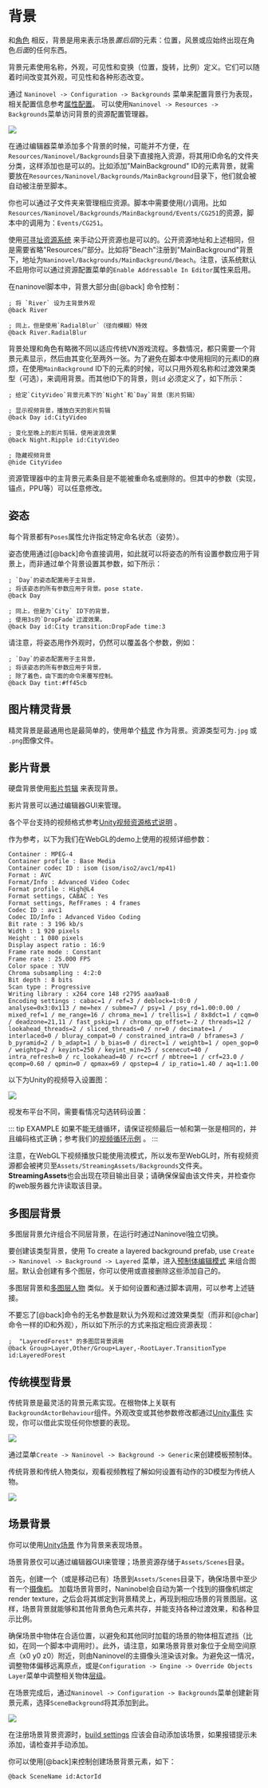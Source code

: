 # 背景

和[角色](/zh/guide/characters) 相反，背景是用来表示场景*置后层*的元素：位置，风景或应始终出现在角色*后面*的任何东西。

背景元素使用名称，外观，可见性和变换（位置，旋转，比例）定义。它们可以随着时间改变其外观，可见性和各种形态改变。

通过 `Naninovel -> Configuration -> Backgrounds` 菜单来配置背景行为表现，相关配置信息参考[属性配置](/zh/guide/configuration#背景)。 可以使用`Naninovel -> Resources -> Backgrounds`菜单访问背景的资源配置管理器。

![](https://i.gyazo.com/cccd08280dac72d199ea3465bc167a22.gif)

在通过编辑器菜单添加多个背景的时候，可能并不方便，在`Resources/Naninovel/Backgrounds`目录下直接拖入资源，将其用ID命名的文件夹分类，这样添加也是可以的。比如添加"MainBackground" ID的元素背景，就需要放在`Resources/Naninovel/Backgrounds/MainBackground`目录下，他们就会被自动被注册至脚本。

你也可以通过子文件夹来管理相应资源。脚本中需要使用(`/`)调用。比如`Resources/Naninovel/Backgrounds/MainBackground/Events/CG251`的资源，脚本中的调用为：`Events/CG251`。

使用[可寻址资源系统](/zh/guide/resource-providers#寻址资源系统) 来手动公开资源也是可以的。公开资源地址和上述相同，但是需要省略"Resources/"部分。比如将"Beach"注册到"MainBackground"背景下，地址为`Naninovel/Backgrounds/MainBackground/Beach`。注意，该系统默认不启用你可以通过资源配置菜单的`Enable Addressable In Editor`属性来启用。

在naninovel脚本中，背景大部分由[@back] 命令控制：

```nani
; 将 `River` 设为主背景外观
@back River

; 同上，但是使用`RadialBlur`（径向模糊）特效
@back River.RadialBlur
```

背景处理和角色有略微不同以适应传统VN游戏流程。多数情况，都只需要一个背景元素显示，然后由其变化至两外一张。为了避免在脚本中使用相同的元素ID的麻烦，在使用`MainBackground` ID下的元素的时候，可以只用外观名称和过渡效果类型（可选），来调用背景。而其他ID下的背景，则`id` 必须定义了，如下所示：

```nani
; 给定`CityVideo`背景元素下的`Night`和`Day`背景（影片剪辑）

; 显示视频背景，播放白天的影片剪辑
@back Day id:CityVideo

; 变化至晚上的影片剪辑，使用波浪效果
@back Night.Ripple id:CityVideo

; 隐藏视频背景
@hide CityVideo
```

资源管理器中的主背景元素条目是不能被重命名或删除的。但其中的参数（实现，锚点，PPU等）可以任意修改。


## 姿态

每个背景都有`Poses`属性允许指定特定命名状态（姿势）。

姿态使用通过[@back]命令直接调用，如此就可以将姿态的所有设置参数应用于背景上，而非通过单个背景设置其参数，如下所示：


```nani
; `Day`的姿态配置用于主背景，
; 将该姿态的所有参数应用于背景。pose state.
@back Day

; 同上，但是为`City` ID下的背景，
; 使用3s的`DropFade`过渡效果。
@back Day id:City transition:DropFade time:3
```

请注意，将姿态用作外观时，仍然可以覆盖各个参数，例如：

```nani
; `Day`的姿态配置用于主背景，
; 将该姿态的所有参数应用于背景，
; 除了着色，由下面的命令来覆写控制。
@back Day tint:#ff45cb
```

## 图片精灵背景

精灵背景是最通用也是最简单的，使用单个[精灵](https://docs.unity3d.com/Manual/Sprites) 作为背景。资源类型可为`.jpg` 或 `.png`图像文件。


## 影片背景

硬盘背景使用[影片剪辑](https://docs.unity3d.com/Manual/class-VideoClip) 来表现背景。

影片背景可以通过编辑器GUI来管理。

各个平台支持的视频格式参考[Unity视频资源格式说明](https://docs.unity3d.com/Manual/VideoSources-FileCompatibility.html) 。

作为参考，以下为我们在WebGL的demo上使用的视频详细参数：

~~~
Container : MPEG-4
Container profile : Base Media
Container codec ID : isom (isom/iso2/avc1/mp41)
Format : AVC
Format/Info : Advanced Video Codec
Format profile : High@L4
Format settings, CABAC : Yes
Format settings, RefFrames : 4 frames
Codec ID : avc1
Codec ID/Info : Advanced Video Coding
Bit rate : 3 196 kb/s
Width : 1 920 pixels
Height : 1 080 pixels
Display aspect ratio : 16:9
Frame rate mode : Constant
Frame rate : 25.000 FPS
Color space : YUV
Chroma subsampling : 4:2:0
Bit depth : 8 bits
Scan type : Progressive
Writing library : x264 core 148 r2795 aaa9aa8
Encoding settings : cabac=1 / ref=3 / deblock=1:0:0 / analyse=0x3:0x113 / me=hex / subme=7 / psy=1 / psy_rd=1.00:0.00 / mixed_ref=1 / me_range=16 / chroma_me=1 / trellis=1 / 8x8dct=1 / cqm=0 / deadzone=21,11 / fast_pskip=1 / chroma_qp_offset=-2 / threads=12 / lookahead_threads=2 / sliced_threads=0 / nr=0 / decimate=1 / interlaced=0 / bluray_compat=0 / constrained_intra=0 / bframes=3 / b_pyramid=2 / b_adapt=1 / b_bias=0 / direct=1 / weightb=1 / open_gop=0 / weightp=2 / keyint=250 / keyint_min=25 / scenecut=40 / intra_refresh=0 / rc_lookahead=40 / rc=crf / mbtree=1 / crf=23.0 / qcomp=0.60 / qpmin=0 / qpmax=69 / qpstep=4 / ip_ratio=1.40 / aq=1:1.00
~~~

以下为Unity的视频导入设置图：


![](https://i.gyazo.com/9e6a9cc0bd79bca2c0e8e35666fbdc7f.png)

视发布平台不同，需要看情况勾选转码设置：

::: tip EXAMPLE
如果不能无缝循环，请保证视频最后一帧和第一张是相同的，并且编码格式正确；参考我们的[视频循环示例](https://github.com/Naninovel/Video) 。
:::

注意，在WebGL下视频播放只能使用流模式，所以发布至WebGL时，所有视频资源都会被拷贝至`Assets/StreamingAssets/Backgrounds`文件夹。**StreamingAssets**也会出现在项目输出目录；请确保保留由该文件夹，并检查你的web服务器允许读取该目录。

## 多图层背景

多图层背景允许组合不同层背景，在运行时通过Naninovel独立切换。

要创建该类型背景，使用
To create a layered background prefab, use `Create -> Naninovel -> Background -> Layered` 菜单，进入[预制体编辑模式](https://docs.unity3d.com/Manual/EditingInPrefabMode.html) 来组合图层。默认会创建有多个图层，你可以使用或直接删除这些添加自己的。

多图层背景和[多图层人物](/zh/guide/characters#分层式人物) 类似。关于如何设置和通过脚本调用，可以参考上述链接。

不要忘了[@back]命令的无名参数是默认为外观和过渡效果类型（而非和[@char]命令一样的ID和外观），所以如下所示的方式来指定相应资源表现：


```nani
;  "LayeredForest" 的多图层背景调用
@back Group>Layer,Other/Group+Layer,-RootLayer.TransitionType id:LayeredForest
```

## 传统模型背景

传统背景是最灵活的背景元素实现。在根物体上关联有`BackgroundActorBehaviour`组件。外观改变或其他参数修改都通过[Unity事件](https://docs.unity3d.com/Manual/UnityEvents.html) 实现，你可以借此实现任何你想要的表现。


![](https://i.gyazo.com/d8f86c83decfb3c40c8d23602214a743.png)

通过菜单`Create -> Naninovel -> Background -> Generic`来创建模板预制体。

传统背景和传统人物类似，观看视频教程了解如何设置有动作的3D模型为传统人物。


![](https://www.youtube.com/watch?v=HPxhR0I1u2Q)

## 场景背景

你可以使用[Unity场景](https://docs.unity3d.com/Manual/CreatingScenes) 作为背景来表现场景。

场景背景仅可以通过编辑器GUI来管理；场景资源存储于`Assets/Scenes`目录。


首先，创建一个（或是移动已有）场景到`Assets/Scenes`目录下，确保场景中至少有一个[摄像机](https://docs.unity3d.com/ScriptReference/Camera.html)。 加载场景背景时，Naninobel会自动为第一个找到的摄像机绑定render texture，之后会将其绑定到背景精灵上，再现到相应场景的背景图层。这样，场景背景就能够和其他背景角色元素共存，并能支持各种过渡效果，和各种显示比例。

确保场景中物体在合适位置，以避免和其他同时加载的场景的物体相互遮挡（比如，在同一个脚本中调用时）。此外，请注意，如果场景背景对象位于全局空间原点（x0 y0 z0）附近，则由Naninovel的主摄像头渲染该对象。为避免这一情况，调整物体偏移远离原点，或是`Configuration -> Engine -> Override Objects Layer`菜单中调整相关物体[层级](https://docs.unity3d.com/Manual/Layers.html)。

在场景完成后，通过`Naninovel -> Configuration -> Backgrounds`菜单创建新背景元素，选择`SceneBackground`将其添加到此。

![](https://i.gyazo.com/d69159ab4d93793022018fa8d244f1aa.png)

在注册场景背景资源时，[build settings](https://docs.unity3d.com/Manual/BuildSettings.html) 应该会自动添加该场景，如果报错提示未添加，请检查并手动添加。

你可以使用[@back]来控制创建场景背景元素，如下：


```nani
@back SceneName id:ActorId
```
